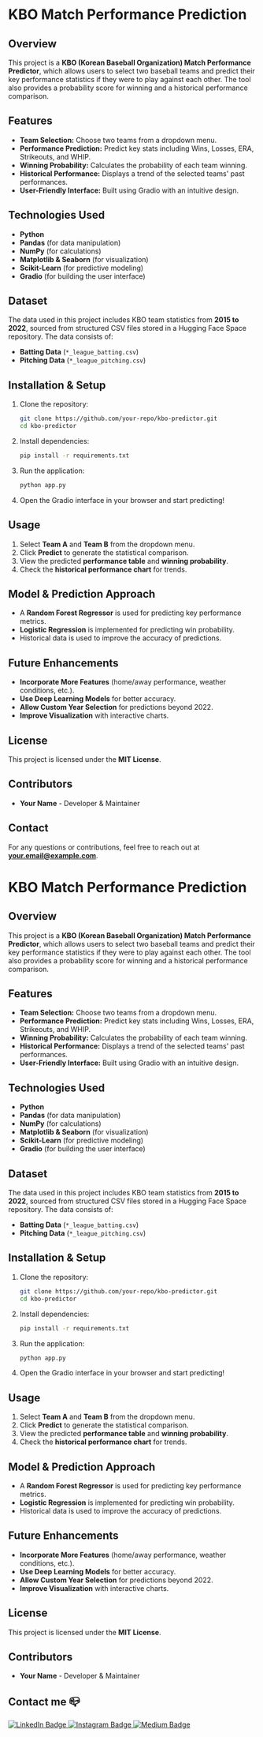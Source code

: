 # KBO Match Performance Prediction

## Overview
This project is a **KBO (Korean Baseball Organization) Match Performance Predictor**, which allows users to select two baseball teams and predict their key performance statistics if they were to play against each other. The tool also provides a probability score for winning and a historical performance comparison.

## Features
- **Team Selection:** Choose two teams from a dropdown menu.
- **Performance Prediction:** Predict key stats including Wins, Losses, ERA, Strikeouts, and WHIP.
- **Winning Probability:** Calculates the probability of each team winning.
- **Historical Performance:** Displays a trend of the selected teams' past performances.
- **User-Friendly Interface:** Built using Gradio with an intuitive design.

## Technologies Used
- **Python**
- **Pandas** (for data manipulation)
- **NumPy** (for calculations)
- **Matplotlib & Seaborn** (for visualization)
- **Scikit-Learn** (for predictive modeling)
- **Gradio** (for building the user interface)

## Dataset
The data used in this project includes KBO team statistics from **2015 to 2022**, sourced from structured CSV files stored in a Hugging Face Space repository. The data consists of:
- **Batting Data** (`*_league_batting.csv`)
- **Pitching Data** (`*_league_pitching.csv`)

## Installation & Setup
1. Clone the repository:
   ```sh
   git clone https://github.com/your-repo/kbo-predictor.git
   cd kbo-predictor
   ```
2. Install dependencies:
   ```sh
   pip install -r requirements.txt
   ```
3. Run the application:
   ```sh
   python app.py
   ```
4. Open the Gradio interface in your browser and start predicting!

## Usage
1. Select **Team A** and **Team B** from the dropdown menu.
2. Click **Predict** to generate the statistical comparison.
3. View the predicted **performance table** and **winning probability**.
4. Check the **historical performance chart** for trends.

## Model & Prediction Approach
- A **Random Forest Regressor** is used for predicting key performance metrics.
- **Logistic Regression** is implemented for predicting win probability.
- Historical data is used to improve the accuracy of predictions.

## Future Enhancements
- **Incorporate More Features** (home/away performance, weather conditions, etc.).
- **Use Deep Learning Models** for better accuracy.
- **Allow Custom Year Selection** for predictions beyond 2022.
- **Improve Visualization** with interactive charts.

## License
This project is licensed under the **MIT License**.

## Contributors
- **Your Name** - Developer & Maintainer

## Contact
For any questions or contributions, feel free to reach out at **your.email@example.com**.

# KBO Match Performance Prediction

## Overview
This project is a **KBO (Korean Baseball Organization) Match Performance Predictor**, which allows users to select two baseball teams and predict their key performance statistics if they were to play against each other. The tool also provides a probability score for winning and a historical performance comparison.

## Features
- **Team Selection:** Choose two teams from a dropdown menu.
- **Performance Prediction:** Predict key stats including Wins, Losses, ERA, Strikeouts, and WHIP.
- **Winning Probability:** Calculates the probability of each team winning.
- **Historical Performance:** Displays a trend of the selected teams' past performances.
- **User-Friendly Interface:** Built using Gradio with an intuitive design.

## Technologies Used
- **Python**
- **Pandas** (for data manipulation)
- **NumPy** (for calculations)
- **Matplotlib & Seaborn** (for visualization)
- **Scikit-Learn** (for predictive modeling)
- **Gradio** (for building the user interface)

## Dataset
The data used in this project includes KBO team statistics from **2015 to 2022**, sourced from structured CSV files stored in a Hugging Face Space repository. The data consists of:
- **Batting Data** (`*_league_batting.csv`)
- **Pitching Data** (`*_league_pitching.csv`)

## Installation & Setup
1. Clone the repository:
   ```sh
   git clone https://github.com/your-repo/kbo-predictor.git
   cd kbo-predictor
   ```
2. Install dependencies:
   ```sh
   pip install -r requirements.txt
   ```
3. Run the application:
   ```sh
   python app.py
   ```
4. Open the Gradio interface in your browser and start predicting!

## Usage
1. Select **Team A** and **Team B** from the dropdown menu.
2. Click **Predict** to generate the statistical comparison.
3. View the predicted **performance table** and **winning probability**.
4. Check the **historical performance chart** for trends.

## Model & Prediction Approach
- A **Random Forest Regressor** is used for predicting key performance metrics.
- **Logistic Regression** is implemented for predicting win probability.
- Historical data is used to improve the accuracy of predictions.

## Future Enhancements
- **Incorporate More Features** (home/away performance, weather conditions, etc.).
- **Use Deep Learning Models** for better accuracy.
- **Allow Custom Year Selection** for predictions beyond 2022.
- **Improve Visualization** with interactive charts.

## License
This project is licensed under the **MIT License**.

## Contributors
- **Your Name** - Developer & Maintainer

## Contact me 📪
<div id="badges">
  <a href="https://www.linkedin.com/in/arnav-agarwal-571a59243/" target="blank">
   <img src="https://img.shields.io/badge/LinkedIn-blue?style=for-the-badge&logo=linkedin&logoColor=white" alt="LinkedIn Badge"/>
  </a>
 <a href="https://www.instagram.com/arnav_executes?igsh=MWUxaWlkanZob2lqeA==" target="blank">
 <img src="https://img.shields.io/badge/Instagram-E4405F?style=for-the-badge&logo=instagram&logoColor=white"  alt="Instagram Badge" />
 </a>
 </a>
 <a href="https://medium.com/@arumynameis" target="blank">
 <img src="https://img.shields.io/badge/Medium-12100E?style=for-the-badge&logo=medium&logoColor=white"  alt="Medium Badge" />
 </a>
</div>
